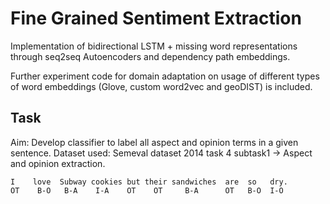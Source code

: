# Fine Grained Sentiment Extraction

Implementation of bidirectional LSTM + missing word representations through seq2seq Autoencoders and dependency path embeddings. 

Further experiment code for domain adaptation on usage of different types of word embeddings (Glove, custom word2vec and geoDIST) is included. 


## Task

Aim: Develop classifier to label all aspect and opinion terms in a given sentence. 
Dataset used: Semeval dataset 2014 task 4 subtask1 -> Aspect and opinion extraction. 

```
I    love  Subway cookies but their sandwiches  are  so   dry.
OT    B-O   B-A    I-A    OT    OT     B-A      OT   B-O  I-O
```



